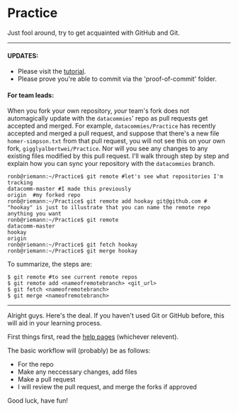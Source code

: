 Practice
========

Just fool around, try to get acquainted with GitHub and Git.

---

#### UPDATES:
* Please visit the [tutorial](http://www.datacomm.me/git.html).
* Please prove you're able to commit via the 'proof-of-commit' folder.

#### For team leads:
When you fork your own repository, *your* team's fork does not automagically update with
the `datacommies`' repo as pull requests get accepted and merged.
For example, `datacommies/Practice` has recently accepted and merged a pull request, and
suppose that there's a new file `homer-simpson.txt` from that pull request, you will not see this
on your own fork, `gigglyalbertwei/Practice`. Nor will you see any changes to any
existing files modified by this pull request.
I'll walk through step by step and explain how you can sync your repository with the
`datacommies` branch.

    ronb@riemann:~/Practice$ git remote #let's see what repositories I'm tracking
    datacomm-master #I made this previously
    origin  #my forked repo
    ronb@riemann:~/Practice$ git remote add hookay git@github.com # "hookay" is just to illustrate that you can name the remote repo anything you want
    ronb@riemann:~/Practice$ git remote
    datacomm-master
    hookay
    origin
    ronb@riemann:~/Practice$ git fetch hookay
    ronb@riemann:~/Practice$ git merge hookay

To summarize, the steps are:

    $ git remote #to see current remote repos
    $ git remote add <nameofremotebranch> <git_url>
    $ git fetch <nameofremotebranch>
    $ git merge <nameofremotebranch>

---

Alright guys.  Here's the deal.  If you haven't used Git or GitHub before, this will aid in your learning process.

First things first, read the [help pages](https://help.github.com/) (whichever relevent).

The basic workflow will (probably) be as follows:
* For the repo
* Make any neccessary changes, add files
* Make a pull request
* I will review the pull request, and merge the forks if approved

Good luck, have fun!

